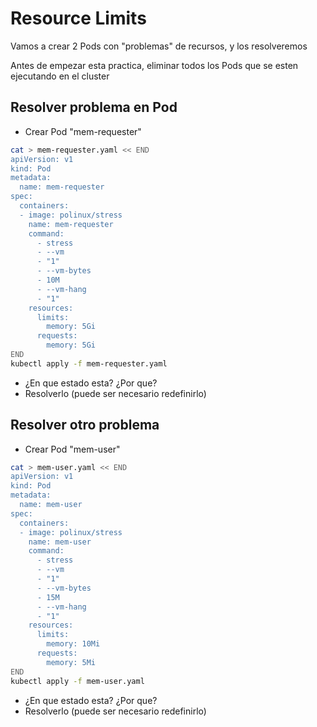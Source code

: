 # Resource Limits

Vamos a crear 2 Pods con "problemas" de recursos, y los resolveremos

Antes de empezar esta practica, eliminar todos los Pods que se esten ejecutando en el cluster

## Resolver problema en Pod

  * Crear Pod "mem-requester"

```bash
cat > mem-requester.yaml << END
apiVersion: v1
kind: Pod
metadata:
  name: mem-requester
spec:
  containers:
  - image: polinux/stress
    name: mem-requester
    command:
      - stress
      - --vm
      - "1"
      - --vm-bytes
      - 10M
      - --vm-hang
      - "1"
    resources:
      limits:
        memory: 5Gi
      requests:
        memory: 5Gi
END
kubectl apply -f mem-requester.yaml
```

  * ¿En que estado esta? ¿Por que?
  * Resolverlo (puede ser necesario redefinirlo)

## Resolver otro problema

  * Crear Pod "mem-user"

```bash
cat > mem-user.yaml << END
apiVersion: v1
kind: Pod
metadata:
  name: mem-user
spec:
  containers:
  - image: polinux/stress
    name: mem-user
    command:
      - stress
      - --vm
      - "1"
      - --vm-bytes
      - 15M
      - --vm-hang
      - "1"
    resources:
      limits:
        memory: 10Mi
      requests:
        memory: 5Mi
END
kubectl apply -f mem-user.yaml
```

  * ¿En que estado esta? ¿Por que?
  * Resolverlo (puede ser necesario redefinirlo)

